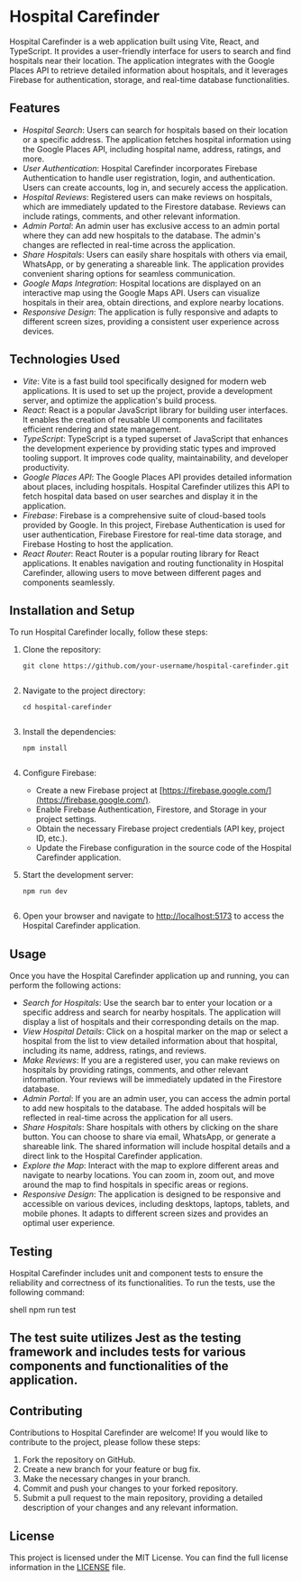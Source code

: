# Hospital Carefinder

Hospital Carefinder is a web application built using Vite, React, and TypeScript. It provides a user-friendly interface for users to search and find hospitals near their location. The application integrates with the Google Places API to retrieve detailed information about hospitals, and it leverages Firebase for authentication, storage, and real-time database functionalities.

## Features

- *Hospital Search*: Users can search for hospitals based on their location or a specific address. The application fetches hospital information using the Google Places API, including hospital name, address, ratings, and more.
- *User Authentication*: Hospital Carefinder incorporates Firebase Authentication to handle user registration, login, and authentication. Users can create accounts, log in, and securely access the application.
- *Hospital Reviews*: Registered users can make reviews on hospitals, which are immediately updated to the Firestore database. Reviews can include ratings, comments, and other relevant information.
- *Admin Portal*: An admin user has exclusive access to an admin portal where they can add new hospitals to the database. The admin's changes are reflected in real-time across the application.
- *Share Hospitals*: Users can easily share hospitals with others via email, WhatsApp, or by generating a shareable link. The application provides convenient sharing options for seamless communication.
- *Google Maps Integration*: Hospital locations are displayed on an interactive map using the Google Maps API. Users can visualize hospitals in their area, obtain directions, and explore nearby locations.
- *Responsive Design*: The application is fully responsive and adapts to different screen sizes, providing a consistent user experience across devices.

## Technologies Used

- *Vite*: Vite is a fast build tool specifically designed for modern web applications. It is used to set up the project, provide a development server, and optimize the application's build process.
- *React*: React is a popular JavaScript library for building user interfaces. It enables the creation of reusable UI components and facilitates efficient rendering and state management.
- *TypeScript*: TypeScript is a typed superset of JavaScript that enhances the development experience by providing static types and improved tooling support. It improves code quality, maintainability, and developer productivity.
- *Google Places API*: The Google Places API provides detailed information about places, including hospitals. Hospital Carefinder utilizes this API to fetch hospital data based on user searches and display it in the application.
- *Firebase*: Firebase is a comprehensive suite of cloud-based tools provided by Google. In this project, Firebase Authentication is used for user authentication, Firebase Firestore for real-time data storage, and Firebase Hosting to host the application.
- *React Router*: React Router is a popular routing library for React applications. It enables navigation and routing functionality in Hospital Carefinder, allowing users to move between different pages and components seamlessly.

## Installation and Setup

To run Hospital Carefinder locally, follow these steps:

1. Clone the repository:

   ```shell
   git clone https://github.com/your-username/hospital-carefinder.git
   

2. Navigate to the project directory:

   ```shell
   cd hospital-carefinder
   

3. Install the dependencies:

   ```shell
   npm install
   

4. Configure Firebase:

   - Create a new Firebase project at [https://firebase.google.com/](https://firebase.google.com/).
   - Enable Firebase Authentication, Firestore, and Storage in your project settings.
   - Obtain the necessary Firebase project credentials (API key, project ID, etc.).
   - Update the Firebase configuration in the source code of the Hospital Carefinder application.

5. Start the development server:

   ```shell
   npm run dev
   

6. Open your browser and navigate to [http://localhost:5173](http://localhost:5173) to access the Hospital Carefinder application.

## Usage

Once you have the Hospital Carefinder application up and running, you can perform the following actions:

- *Search for Hospitals*: Use the search bar to enter your location or a specific address and search for nearby hospitals. The application will display a list of hospitals and their corresponding details on the map.
- *View Hospital Details*: Click on a hospital marker on the map or select a hospital from the list to view detailed information about that hospital, including its name, address, ratings, and reviews.
- *Make Reviews*: If you are a registered user, you can make reviews on hospitals by providing ratings, comments, and other relevant information. Your reviews will be immediately updated in the Firestore database.
- *Admin Portal*: If you are an admin user, you can access the admin portal to add new hospitals to the database. The added hospitals will be reflected in real-time across the application for all users.
- *Share Hospitals*: Share hospitals with others by clicking on the share button. You can choose to share via email, WhatsApp, or generate a shareable link. The shared information will include hospital details and a direct link to the Hospital Carefinder application.
- *Explore the Map*: Interact with the map to explore different areas and navigate to nearby locations. You can zoom in, zoom out, and move around the map to find hospitals in specific areas or regions.
- *Responsive Design*: The application is designed to be responsive and accessible on various devices, including desktops, laptops, tablets, and mobile phones. It adapts to different screen sizes and provides an optimal user experience.

## Testing

Hospital Carefinder includes unit and component tests to ensure the reliability and correctness of its functionalities. To run the tests, use the following command:

shell
npm run test


 ## The test suite utilizes Jest as the testing framework and includes tests for various components and functionalities of the application.








## Contributing

Contributions to Hospital Carefinder are welcome! If you would like to contribute to the project, please follow these steps:

1. Fork the repository on GitHub.
2. Create a new branch for your feature or bug fix.
3. Make the necessary changes in your branch.
4. Commit and push your changes to your forked repository.
5. Submit a pull request to the main repository, providing a detailed description of your changes and any relevant information.

## License

This project is licensed under the MIT License. You can find the full license information in the [LICENSE](LICENSE) file.
